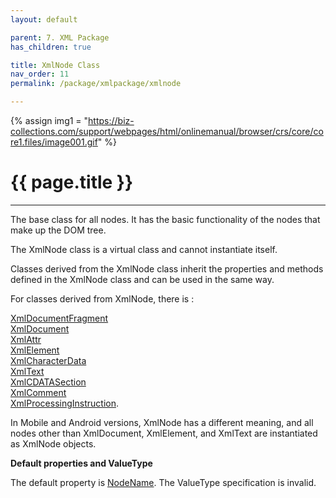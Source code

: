 ```yaml
---
layout: default

parent: 7. XML Package
has_children: true

title: XmlNode Class
nav_order: 11
permalink: /package/xmlpackage/xmlnode

---
```

{% assign img1 = "https://biz-collections.com/support/webpages/html/onlinemanual/browser/crs/core/core1.files/image001.gif" %}

# {{ page.title }}

---

The base class for all nodes. It has the basic functionality of the nodes that make up the DOM tree.

The XmlNode class is a virtual class and cannot instantiate itself.

Classes derived from the XmlNode class inherit the properties and methods defined in the XmlNode class and can be used in the same way. 

For classes derived from XmlNode, there is :<br>

[XmlDocumentFragment](/package/xmlpackage/xmldocumentfragment)<br>
[XmlDocument](/package/xmlpackage/xmldocument)<br>
[XmlAttr](/package/xmlpackage/xmlattr)<br>
[XmlElement](/package/xmlpackage/xmlelement)<br>
[XmlCharacterData](/package/xmlpackage/xmlcharacterdata)<br>
[XmlText](/package/xmlpackage/xmltext)<br>
[XmlCDATASection](/package/xmlpackage/xmlcdatasection)<br>
[XmlComment](/package/xmlpackage/xmlcomment)<br>
[XmlProcessingInstruction](/package/xmlpackage/xmlprocessinginstruction).

In Mobile and Android versions, XmlNode has a different meaning, and all nodes other than XmlDocument, XmlElement, and XmlText are instantiated as XmlNode objects.

**Default properties and ValueType**

The default property is [NodeName](/package/xmlpackage/xmlnode/properties/NodeName). The ValueType specification is invalid.